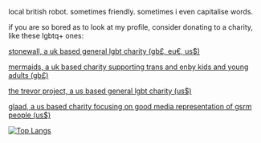 local british robot. sometimes friendly. sometimes i even capitalise words.


if you are so bored as to look at my profile, consider donating to a charity, like these lgbtq+ ones:

[stonewall, a uk based general lgbt charity (gb£, eu€, us$)](https://donorbox.org/support-stonewall)

[mermaids, a uk based charity supporting trans and enby kids and young adults (gb£)](https://mermaidsuk.org.uk/donate/)

[the trevor project, a us based general lgbt charity (us$)](https://www.thetrevorproject.org/donate/)

[glaad, a us based charity focusing on good media representation of gsrm people (us$)](https://donate.glaad.org/site/Donation2?1400.donation=form1&df_id=1400&mfc_pref=T)

[![Top Langs](https://github-readme-stats.vercel.app/api/top-langs/?username=avtron&layout=compact)](https://github.com/anuraghazra/github-readme-stats)
